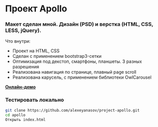 # Проект Apollo

### Макет сделан мной. Дизайн (PSD) и верстка (HTML, CSS, LESS, jQuery). 

Что внутри:

  - Проект на HTML, CSS
  - Сделан с применением bootstrap3-сетки
  - Оптимизация под декстоп, смартфоны, планшеты. 3 разных разрешения
  - Реализована навигация по странице, плавный page scroll
  - Реализована карусель, с применением библиотеки OwlCarousel

[**Онлайн-демо**](https://alexeyanasov.github.io/project-apollo/)


### Тестировать локально

```sh
git clone https://github.com/alexeyanasov/project-apollo.git
cd apollo
Открыть index.html
```